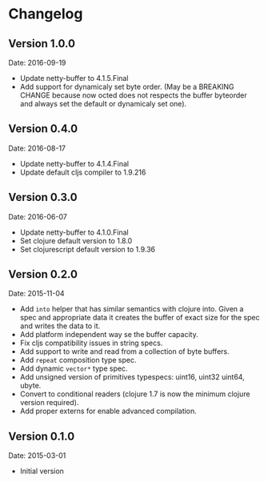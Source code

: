 # Changelog #

## Version 1.0.0 ##

Date: 2016-09-19

- Update netty-buffer to 4.1.5.Final
- Add support for dynamicaly set byte order.
  (May be a BREAKING CHANGE because now octed does not respects the
  buffer byteorder and always set the default or dynamicaly set one).


## Version 0.4.0 ##

Date: 2016-08-17

- Update netty-buffer to 4.1.4.Final
- Update default cljs compiler to 1.9.216


## Version 0.3.0 ##

Date: 2016-06-07

- Update netty-buffer to 4.1.0.Final
- Set clojure default version to 1.8.0
- Set clojurescript default version to 1.9.36


## Version 0.2.0 ##

Date: 2015-11-04

- Add `into` helper that has similar semantics with clojure into. Given a spec and
  appropriate data it creates the buffer of exact size for the spec and writes the
  data to it.
- Add platform independent way se the buffer capacity.
- Fix cljs compatibility issues in string specs.
- Add support to write and read from a collection of byte buffers.
- Add `repeat` composition type spec.
- Add dynamic `vector*` type spec.
- Add unsigned version of primitives typespecs: uint16, uint32 uint64, ubyte.
- Convert to conditional readers (clojure 1.7 is now the minimum clojure
  version required).
- Add proper externs for enable advanced compilation.


## Version 0.1.0 ##

Date: 2015-03-01

- Initial version
